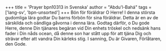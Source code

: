 +++
title = 'Prayer bpn10313 in Svenska'
author = "Abdu'l-Bahá"
tags = ['lang-sv', 'bpn-unsorted']
+++
Bön för föräldrar
O Herre! I denna största gudomliga lära godtar Du barns förbön för sina föräldrar. Detta är en av de särskilda och oändliga gåvorna i denna lära. Godtag därför, o Du gode Herre, denne Din tjänares begäran vid Din enhets tröskel och nedsänk hans fader i Din nåds ocean, då denne son har stått upp för att tjäna Dig och strävar efter att vandra Din kärleks stig. I sanning, Du är Givaren, Förlåtaren, den Gode.
